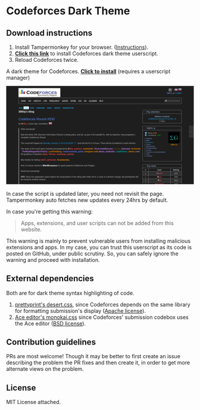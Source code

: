 # Codeforces Dark Theme
## Download instructions

1. Install Tampermonkey for your browser. ([Instructions](https://tampermonkey.net/)).
2. [**Click this link**](https://github.com/LordLava/codeforces-darktheme/raw/master/codeforces-darktheme.user.js) to install Codeforces dark theme userscript.
3. Reload Codeforces twice.



A dark theme for Codeforces. [**Click to install**](https://github.com/LordLava/codeforces-darktheme/raw/master/codeforces-darktheme.user.js) (requires a userscript manager)

![screenshot of home page](./imgs/screenshot.png)

In case the script is updated later, you need not revisit the page. Tampermonkey auto fetches new updates every 24hrs by default. 

In case you're getting this warning:

> Apps, extensions, and user scripts can not be added from this website.

This warning is mainly to prevent vulnerable users from installing malicious extensions and apps. In my case, you can trust this userscript as its code is posted on GitHub, under public scrutiny. So, you can safely ignore the warning and proceed with installation.


## External dependencies

Both are for dark theme syntax highlighting of code.

1. [prettyprint's desert.css](https://github.com/google/code-prettify/blob/master/styles/desert.css), since Codeforces depends on the same library for formatting submission's display ([Apache license](https://github.com/google/code-prettify/blob/master/COPYING)).
2. [Ace editor's monokai.css](https://github.com/ajaxorg/ace/blob/master/lib/ace/theme/monokai.css) since Codeforces' submission codebox uses the Ace editor ([BSD license](https://github.com/ajaxorg/ace/blob/master/LICENSE)).

## Contribution guidelines

PRs are most welcome! Though it may be better to first create an issue describing the problem the PR fixes and then create it, in order to get more alternate views on the problem.

## License

MIT License attached.
